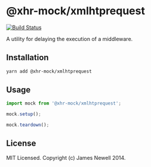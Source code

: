 # @xhr-mock/xmlhtprequest

[![Build Status](https://travis-ci.org/jameslnewell/xhr-mock.svg?branch=master)](https://travis-ci.org/jameslnewell/xhr-mock)

A utility for delaying the execution of a middleware.

## Installation

```bash
yarn add @xhr-mock/xmlhtprequest
```

## Usage

```js
import mock from '@xhr-mock/xmlhtprequest';

mock.setup();

mock.teardown();
```

## License

MIT Licensed. Copyright (c) James Newell 2014.

